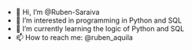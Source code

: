 - 👋 Hi, I’m @Ruben-Saraiva
- 👀 I’m interested in programming in Python and SQL
- 🌱 I’m currently learning the logic of Python and SQL
- 📫 How to reach me: @ruben_aquila

<!---
Ruben-Saraiva/Ruben-Saraiva is a ✨ special ✨ repository because its `README.md` (this file) appears on your GitHub profile.
You can click the Preview link to take a look at your changes.
--->

